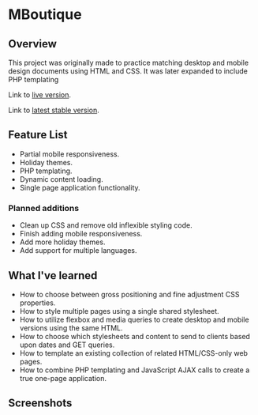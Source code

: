 # MBoutique

## Overview

This project was originally made to practice matching desktop and mobile design documents using HTML and CSS. It was later expanded to include PHP templating

Link to [live version](http://mboutique.timhoristjr.com).

Link to [latest stable version](http://staging.mboutique.timhoristjr.com).

## Feature List

  * Partial mobile responsiveness.
  * Holiday themes.
  * PHP templating.
  * Dynamic content loading.
  * Single page application functionality.

### Planned additions

  * Clean up CSS and remove old inflexible styling code.
  * Finish adding mobile responsiveness.
  * Add more holiday themes.
  * Add support for multiple languages.

## What I've learned

  * How to choose between gross positioning and fine adjustment CSS properties.
  * How to style multiple pages using a single shared stylesheet.
  * How to utilize flexbox and media queries to create desktop and mobile versions using the same HTML.
  * How to choose which stylesheets and content to send to clients based upon dates and GET queries.
  * How to template an existing collection of related HTML/CSS-only web pages.
  * How to combine PHP templating and JavaScript AJAX calls to create a true one-page application.

## Screenshots

